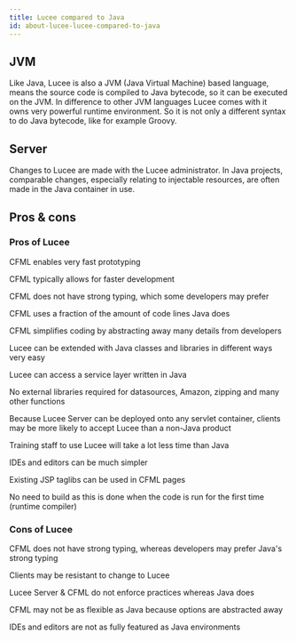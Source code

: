 ```yaml
---
title: Lucee compared to Java
id: about-lucee-lucee-compared-to-java
---
```


## JVM

Like Java, Lucee is also a JVM (Java Virtual Machine) based language, means the source code is compiled to Java bytecode, so it can be executed on the JVM. In difference to other JVM languages Lucee comes with it owns very powerful runtime environment. So it is not only a different syntax to do Java bytecode, like for example Groovy.  

## Server

Changes to Lucee are made with the Lucee administrator.  In Java projects, comparable changes, especially relating to injectable resources, are often made in the Java container in use.

## Pros & cons

### Pros of Lucee

CFML enables very fast prototyping

CFML typically allows for faster development

CFML does not have strong typing, which some developers may prefer

CFML uses a fraction of the amount of code lines Java does

CFML simplifies coding by abstracting away many details from developers

Lucee can be extended with Java classes and libraries in different ways very easy

Lucee can access a service layer written in Java

No external libraries required for datasources, Amazon, zipping and many other functions

Because Lucee Server can be deployed onto any servlet container, clients may be more likely to accept Lucee than a non-Java product

Training staff to use Lucee will take a lot less time than Java

IDEs and editors can be much simpler

Existing JSP taglibs can be used in CFML pages

No need to build as this is done when the code is run for the first time (runtime compiler)

### Cons of Lucee

CFML does not have strong typing, whereas developers may prefer Java's strong typing

Clients may be resistant to change to Lucee

Lucee Server & CFML do not enforce practices whereas Java does

CFML may not be as flexible as Java because options are abstracted away

IDEs and editors are not as fully featured as Java environments
